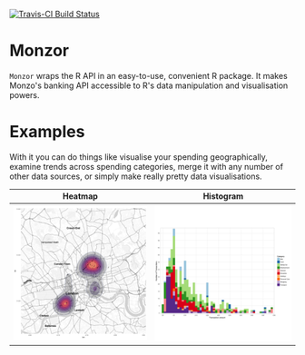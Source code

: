 [![Travis-CI Build Status](https://travis-ci.org/ryanbateman/monzor.svg?branch=master)](https://travis-ci.org/ryanbateman/monzor)

# Monzor

`Monzor` wraps the R API in an easy-to-use, convenient R package. It makes Monzo's banking API accessible to R's data manipulation and visualisation powers.  

# Examples

With it you can do things like visualise your spending geographically, examine trends across spending categories, merge it with any number of other data sources, or simply make really pretty data visualisations. 

| Heatmap | Histogram |  
:-------------------------:|:-------------------------:
  <img width="500px" heigh="500px" src="vignettes/heatmap.png"> | <img width="500px" heigh="500px" src="vignettes/histogram.png">  
  
